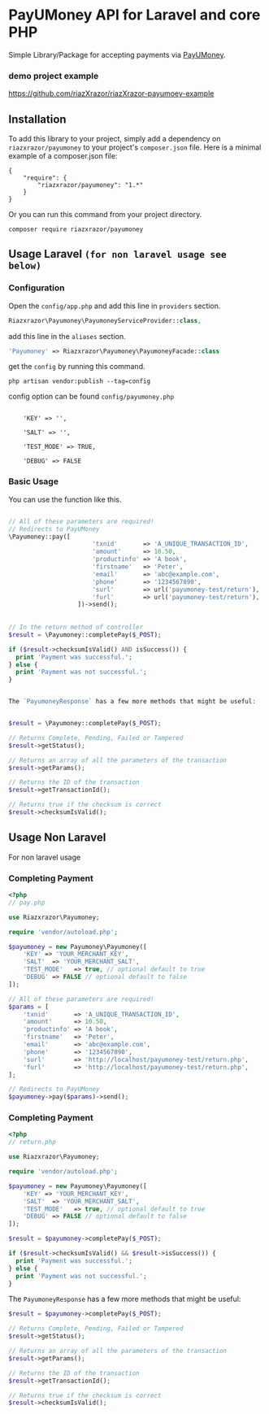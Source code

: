 
# PayUMoney API for Laravel and core PHP

Simple Library/Package for accepting payments via [PayUMoney](https://www.payumoney.com/).

### demo project example
https://github.com/riazXrazor/riazXrazor-payumoey-example

## Installation

To add this library to your project, simply add a dependency on `riazxrazor/payumoney` to your project's `composer.json` file. Here is a minimal example of a composer.json file:

    {
        "require": {
            "riazxrazor/payumoney": "1.*"
        }
    }

Or you can run this command from your project directory.

```console
composer require riazxrazor/payumoney
```

## Usage Laravel `(for non laravel usage see below)` 

### Configuration

Open the `config/app.php` and add this line in `providers` section.

```php
Riazxrazor\Payumoney\PayumoneyServiceProvider::class,
```

add this line in the `aliases` section.

```php
'Payumoney' => Riazxrazor\Payumoney\PayumoneyFacade::class

```

get the `config` by running this command.

```console
php artisan vendor:publish --tag=config
```

config option can be found `config/payumoney.php`

```

    'KEY' => '',

    'SALT' => '',

    'TEST_MODE' => TRUE,

    'DEBUG' => FALSE
```

### Basic Usage

You can use the function like this.

```php

// All of these parameters are required!
// Redirects to PayUMoney
\Payumoney::pay([
                       'txnid'       => 'A_UNIQUE_TRANSACTION_ID',
                       'amount'      => 10.50,
                       'productinfo' => 'A book',
                       'firstname'   => 'Peter',
                       'email'       => 'abc@example.com',
                       'phone'       => '1234567890',
                       'surl'        => url('payumoney-test/return'),
                       'furl'        => url('payumoney-test/return'),
                   ])->send();
                               
 
// In the return method of controller
$result = \Payumoney::completePay($_POST);

if ($result->checksumIsValid() AND isSuccess()) {
  print 'Payment was successful.';
} else {
  print 'Payment was not successful.';
}


The `PayumoneyResponse` has a few more methods that might be useful:


$result = \Payumoney::completePay($_POST);

// Returns Complete, Pending, Failed or Tampered
$result->getStatus(); 

// Returns an array of all the parameters of the transaction
$result->getParams();

// Returns the ID of the transaction
$result->getTransactionId();

// Returns true if the checksum is correct
$result->checksumIsValid();

```

## Usage Non Laravel

For non laravel usage

### Completing Payment

```php
<?php
// pay.php

use Riazxrazor\Payumoney;

require 'vendor/autoload.php';

$payumoney = new Payumoney\Payumoney([
    'KEY' => 'YOUR_MERCHANT_KEY',
    'SALT'  => 'YOUR_MERCHANT_SALT',
    'TEST_MODE'   => true, // optional default to true
    'DEBUG' => FALSE // optional default to false
]);

// All of these parameters are required!
$params = [
    'txnid'       => 'A_UNIQUE_TRANSACTION_ID',
    'amount'      => 10.50,
    'productinfo' => 'A book',
    'firstname'   => 'Peter',
    'email'       => 'abc@example.com',
    'phone'       => '1234567890',
    'surl'        => 'http://localhost/payumoney-test/return.php',
    'furl'        => 'http://localhost/payumoney-test/return.php',
];

// Redirects to PayUMoney
$payumoney->pay($params)->send();
```

### Completing Payment

```php
<?php
// return.php

use Riazxrazor\Payumoney;

require 'vendor/autoload.php';

$payumoney = new Payumoney\Payumoney([
    'KEY' => 'YOUR_MERCHANT_KEY',
    'SALT'  => 'YOUR_MERCHANT_SALT',
    'TEST_MODE'   => true, // optional default to true
    'DEBUG' => FALSE // optional default to false
]);

$result = $payumoney->completePay($_POST);

if ($result->checksumIsValid() && $result->isSuccess()) {
  print 'Payment was successful.';
} else {
  print 'Payment was not successful.';
}
```

The `PayumoneyResponse` has a few more methods that might be useful:

```php
$result = $payumoney->completePay($_POST);

// Returns Complete, Pending, Failed or Tampered
$result->getStatus(); 

// Returns an array of all the parameters of the transaction
$result->getParams();

// Returns the ID of the transaction
$result->getTransactionId();

// Returns true if the checksum is correct
$result->checksumIsValid();
```
